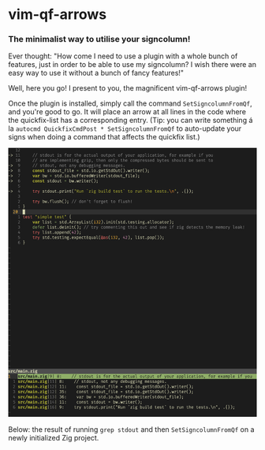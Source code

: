 # vim-qf-arrows

### The minimalist way to utilise your signcolumn!

Ever thought: "How come I need to use a plugin with a whole bunch of features, just in order to be able to use my signcolumn? I wish there were an easy way to use it without a bunch of fancy features!"

Well, here you go! I present to you, the magnificent vim-qf-arrows plugin!

Once the plugin is installed, simply call the command `SetSigncolumnFromQf`, and you're good to go. It will place an arrow at all lines in the code where the quickfix-list has a corresponding entry. (Tip: you can write something á la `autocmd QuickfixCmdPost * SetSigncolumnFromQf` to auto-update your signs when doing a command that affects the quickfix list.)

![A preview of the plugin](./preview.png)

Below: the result of running `grep stdout` and then `SetSigncolumnFromQf` on a newly initialized Zig project.

